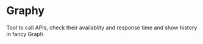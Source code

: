 # Graphy
Tool to call APIs, check their availablity and response time and show history in fancy Graph
